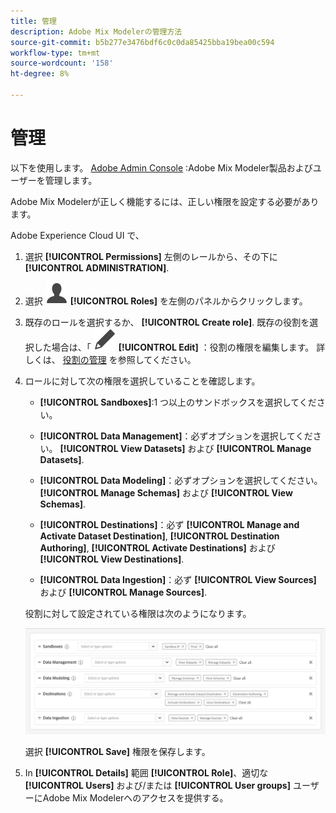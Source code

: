 ```yaml
---
title: 管理
description: Adobe Mix Modelerの管理方法
source-git-commit: b5b277e3476bdf6c0c0da85425bba19bea00c594
workflow-type: tm+mt
source-wordcount: '158'
ht-degree: 8%

---
```



# 管理

以下を使用します。 [Adobe Admin Console](https://helpx.adobe.com/jp/enterprise/using/admin-console.html) :Adobe Mix Modeler製品およびユーザーを管理します。

Adobe Mix Modelerが正しく機能するには、正しい権限を設定する必要があります。

Adobe Experience Cloud UI で、

1. 選択 **[!UICONTROL Permissions]** 左側のレールから、その下に **[!UICONTROL ADMINISTRATION]**.

1. 選択 ![人物](assets/icons/User.svg) **[!UICONTROL Roles]** を左側のパネルからクリックします。

1. 既存のロールを選択するか、 **[!UICONTROL Create role]**. 既存の役割を選択した場合は、「 ![編集](assets/icons/Edit.svg) **[!UICONTROL Edit]** ：役割の権限を編集します。 詳しくは、 [役割の管理](https://helpx.adobe.com/jp/enterprise/using/admin-console.html) を参照してください。

1. ロールに対して次の権限を選択していることを確認します。

   * **[!UICONTROL Sandboxes]**:1 つ以上のサンドボックスを選択してください。

   * **[!UICONTROL Data Management]**：必ずオプションを選択してください。 **[!UICONTROL View Datasets]** および **[!UICONTROL Manage Datasets]**.

   * **[!UICONTROL Data Modeling]**：必ずオプションを選択してください。 **[!UICONTROL Manage Schemas]** および **[!UICONTROL View Schemas]**.

   * **[!UICONTROL Destinations]**：必ず **[!UICONTROL Manage and Activate Dataset Destination]**, **[!UICONTROL Destination Authoring]**, **[!UICONTROL Activate Destinations]** および **[!UICONTROL View Destinations]**.

   * **[!UICONTROL Data Ingestion]**：必ず **[!UICONTROL View Sources]** および **[!UICONTROL Manage Sources]**.

   <!--
    * **[!UICONTROL Data Governance]**: ensure you select **[!UICONTROL View User Activity Log]** and **[!UICONTROL View Data Usage Policies]**.
    -->

   役割に対して設定されている権限は次のようになります。

   ![権限](assets/permissions.png)

   <!--![Permissions](assets/permissions-including-privacy.png)-->

   選択 **[!UICONTROL Save]** 権限を保存します。

1. In **[!UICONTROL Details]** 範囲 **[!UICONTROL Role]**、適切な **[!UICONTROL Users]** および/または **[!UICONTROL User groups]** ユーザーにAdobe Mix Modelerへのアクセスを提供する。
